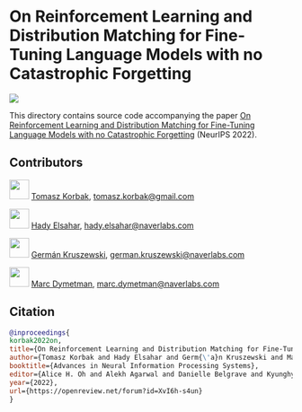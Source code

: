 # On Reinforcement Learning and Distribution Matching for Fine-Tuning Language Models with no Catastrophic Forgetting

<img src="https://i.imgur.com/pczVKAq.png">

This directory contains source code accompanying the paper [On Reinforcement Learning and Distribution Matching for Fine-Tuning Language Models with no Catastrophic Forgetting](https://arxiv.org/abs/2206.00761) (NeurIPS 2022).

## Contributors

<img width=35px src="https://tomekkorbak.com/images/fotka.jpg"> [Tomasz Korbak](https://tomekkorbak.com), tomasz.korbak@gmail.com

<img width=35px src="https://i.imgur.com/YLwtSt1.png"> [Hady Elsahar](http://hadyelsahar.io), hady.elsahar@naverlabs.com

<img width=35px src="https://pbs.twimg.com/profile_images/1268967379758915593/q0ofGxv9_400x400.jpg"> [Germán Kruszewski](https://germank.github.io/), german.kruszewski@naverlabs.com

<img width=35px src="https://i.imgur.com/gqHaXeG.png"> [Marc Dymetman](https://scholar.google.com/citations?user=D6J5pooAAAAJ&hl=en), marc.dymetman@naverlabs.com


## Citation

```bibtex
@inproceedings{
korbak2022on,
title={On Reinforcement Learning and Distribution Matching for Fine-Tuning Language Models with no Catastrophic Forgetting},
author={Tomasz Korbak and Hady Elsahar and Germ{\'a}n Kruszewski and Marc Dymetman},
booktitle={Advances in Neural Information Processing Systems},
editor={Alice H. Oh and Alekh Agarwal and Danielle Belgrave and Kyunghyun Cho},
year={2022},
url={https://openreview.net/forum?id=XvI6h-s4un}
}
```
